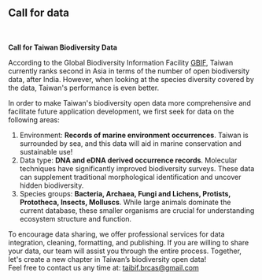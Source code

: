 ## Call for data
<br>

**Call for Taiwan Biodiversity Data**<br>

According to the Global Biodiversity Information Facility [GBIF](gbif.org), Taiwan currently ranks second in Asia in terms of the number of open biodiversity data, after India. However, when looking at the species diversity covered by the data, Taiwan's performance is even better. <br>

In order to make Taiwan's biodiversity open data more comprehensive and facilitate future application development, we first seek for data on the following areas:<br>

1. Environment: **Records of marine environment occurrences**. Taiwan is surrounded by sea, and this data will aid in marine conservation and sustainable use! <br>
2. Data type: **DNA and eDNA derived occurrence records**. Molecular techniques have significantly improved biodiversity surveys. These data can supplement traditional morphological identification and uncover hidden biodiversity. <br>
3. Species groups: **Bacteria, Archaea, Fungi and Lichens, Protists, Prototheca, Insects, Molluscs**. While large animals dominate the current database, these smaller organisms are crucial for understanding ecosystem structure and function. <br>

To encourage data sharing, we offer professional services for data integration, cleaning, formatting, and publishing. If you are willing to share your data, our team will assist you through the entire process. Together, let's create a new chapter in Taiwan’s biodiversity open data!<br>
Feel free to contact us any time at: taibif.brcas@gmail.com